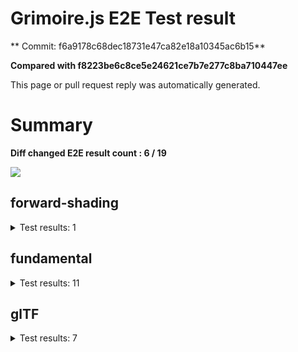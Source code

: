 # Grimoire.js E2E Test result

** Commit: f6a9178c68dec18731e47ca82e18a10345ac6b15**

**Compared with f8223be6c8ce5e24621ce7b7e277c8ba710447ee**

This page or pull request reply was automatically generated.

# Summary

**Diff changed E2E result count : 6 / 19**

<img src="https://414-108731811-gh.circle-artifacts.com/0/tmp/circle-artifacts.G9RY1vO/summary.jpg"/>



## forward-shading

<details>
    <summary>Test results: 1</summary>

### 0:forward-shading/pbr-rougness-metallic\[NOT TESTED BEFORE\]

* load: FAIL
* waitFor: FAIL




<img src=""/>




<a href="http://jsrun.it/kyasbal/gCfn3#grimoirejs&#x3D;beta&amp;math&#x3D;beta&amp;forward-shading&#x3D;beta&amp;animation&#x3D;beta&amp;gltf&#x3D;beta&amp;fundamental&#x3D;staging-f6a9178c68dec18731e47ca82e18a10345ac6b15 ">OPEN</a>



<details>
    <summary>Logs</summary>

```
```

</details>

<details>
    <summary>Meta</summary>


|Key|Value|
|:-:|:-:|
|config|[object Object]|
|loadTime|FAIL|
|initializingTime|FAIL|
|logs||
|diffTestResult|false|
|url|http://jsrun.it/kyasbal/gCfn3#grimoirejs&#x3D;beta&amp;math&#x3D;beta&amp;forward-shading&#x3D;beta&amp;animation&#x3D;beta&amp;gltf&#x3D;beta&amp;fundamental&#x3D;staging-f6a9178c68dec18731e47ca82e18a10345ac6b15 |


</details>

<details>
    <summary>Config</summary>


|Key|Value|
|:-:|:-:|
|url|http://jsrun.it/kyasbal/gCfn3|
|timeout|100000|
|waitFor||
|width|640|
|height|480|
|threshold|3%|
|shift|2|
|group|forward-shading|
|name|pbr-rougness-metallic|


</details>


---

 

</details>


## fundamental

<details>
    <summary>Test results: 11</summary>


### 0:fundamental/texture-direction\[CHANGED\]

* load: 9860
* waitFor: 





<img src="https://414-108731811-gh.circle-artifacts.com/1/tmp/circle-artifacts.9Sf3MIu/diff/fundamentaltexture-direction.png"/>




<a href="https://codepen.io/kyasbal-1994/debug/gXMBJV#grimoirejs&#x3D;beta&amp;math&#x3D;beta&amp;forward-shading&#x3D;beta&amp;animation&#x3D;beta&amp;gltf&#x3D;beta&amp;fundamental&#x3D;staging-f6a9178c68dec18731e47ca82e18a10345ac6b15 ">OPEN</a>



<details>
    <summary>Logs</summary>

```
debug:%cGrimoire.js v1.0.9-beta43
plugins:

  1 : grimoirejs@1.0.9-beta43
  2 : grimoirejs-math@2.1.0-beta7
  3 : grimoirejs-fundamental@0.38.0-beta30

To suppress this message,please inject a line &quot;gr.debug &#x3D; false;&quot; on the initializing timing. color:#44F;font-weight:bold;
warning:component field name is already defined.
warning:component field magFilter is already defined.
warning:component field minFilter is already defined.
warning:component field wrapS is already defined.
warning:component field wrapT is already defined.
warning:component field type is already defined.
warning:component field format is already defined.
warning:component field name is already defined.
warning:component field magFilter is already defined.
warning:component field minFilter is already defined.
warning:component field wrapS is already defined.
warning:component field wrapT is already defined.
warning:component field type is already defined.
warning:component field format is already defined.
warning:component field name is already defined.
warning:component field magFilter is already defined.
warning:component field minFilter is already defined.
warning:component field wrapS is already defined.
warning:component field wrapT is already defined.
warning:component field type is already defined.
warning:component field format is already defined.
warning:component field name is already defined.
warning:component field magFilter is already defined.
warning:component field minFilter is already defined.
warning:component field wrapS is already defined.
warning:component field wrapT is already defined.
warning:component field type is already defined.
warning:component field format is already defined.
```

</details>

<details>
    <summary>Meta</summary>


|Key|Value|
|:-:|:-:|
|config|[object Object]|
|loadTime|9860|
|logs|[object Object],[object Object],[object Object],[object Object],[object Object],[object Object],[object Object],[object Object],[object Object],[object Object],[object Object],[object Object],[object Object],[object Object],[object Object],[object Object],[object Object],[object Object],[object Object],[object Object],[object Object],[object Object],[object Object],[object Object],[object Object],[object Object],[object Object],[object Object],[object Object]|
|diffTestResult|false|
|url|https://codepen.io/kyasbal-1994/debug/gXMBJV#grimoirejs&#x3D;beta&amp;math&#x3D;beta&amp;forward-shading&#x3D;beta&amp;animation&#x3D;beta&amp;gltf&#x3D;beta&amp;fundamental&#x3D;staging-f6a9178c68dec18731e47ca82e18a10345ac6b15 |


</details>

<details>
    <summary>Config</summary>


|Key|Value|
|:-:|:-:|
|url|https://codepen.io/kyasbal-1994/debug/gXMBJV|
|timeout|100000|
|waitFor||
|width|640|
|height|480|
|threshold|3%|
|shift|2|
|group|fundamental|
|name|texture-direction|


</details>


---


<details>
    <summary>1:fundamental/uv[PASSED] -- (load: 8455 / waitFor: )</summary>





<img src="https://414-108731811-gh.circle-artifacts.com/2/tmp/circle-artifacts.xkCwfr5/diff/fundamentaluv.png"/>




<a href="https://codepen.io/kyasbal-1994/debug/vWXLLK#grimoirejs&#x3D;beta&amp;math&#x3D;beta&amp;forward-shading&#x3D;beta&amp;animation&#x3D;beta&amp;gltf&#x3D;beta&amp;fundamental&#x3D;staging-f6a9178c68dec18731e47ca82e18a10345ac6b15 ">OPEN</a>



<details>
    <summary>Logs</summary>

```
debug:%cGrimoire.js v1.0.9-beta43
plugins:

  1 : grimoirejs@1.0.9-beta43
  2 : grimoirejs-math@2.1.0-beta7
  3 : grimoirejs-fundamental@0.38.0-beta30

To suppress this message,please inject a line &quot;gr.debug &#x3D; false;&quot; on the initializing timing. color:#44F;font-weight:bold;
warning:component field name is already defined.
warning:component field magFilter is already defined.
warning:component field minFilter is already defined.
warning:component field wrapS is already defined.
warning:component field wrapT is already defined.
warning:component field type is already defined.
warning:component field format is already defined.
```

</details>

<details>
    <summary>Meta</summary>


|Key|Value|
|:-:|:-:|
|config|[object Object]|
|loadTime|8455|
|logs|[object Object],[object Object],[object Object],[object Object],[object Object],[object Object],[object Object],[object Object]|
|diffTestResult|true|
|url|https://codepen.io/kyasbal-1994/debug/vWXLLK#grimoirejs&#x3D;beta&amp;math&#x3D;beta&amp;forward-shading&#x3D;beta&amp;animation&#x3D;beta&amp;gltf&#x3D;beta&amp;fundamental&#x3D;staging-f6a9178c68dec18731e47ca82e18a10345ac6b15 |


</details>

<details>
    <summary>Config</summary>


|Key|Value|
|:-:|:-:|
|url|https://codepen.io/kyasbal-1994/debug/vWXLLK|
|timeout|100000|
|waitFor||
|width|640|
|height|480|
|threshold|3%|
|shift|2|
|group|fundamental|
|name|uv|


</details>


</details>


---


### 2:fundamental/normal\[NOT TESTED BEFORE\]

* load: FAIL
* waitFor: FAIL




<img src=""/>




<a href="https://codepen.io/kyasbal-1994/debug/RjGroo#grimoirejs&#x3D;beta&amp;math&#x3D;beta&amp;forward-shading&#x3D;beta&amp;animation&#x3D;beta&amp;gltf&#x3D;beta&amp;fundamental&#x3D;staging-f6a9178c68dec18731e47ca82e18a10345ac6b15 ">OPEN</a>



<details>
    <summary>Logs</summary>

```
```

</details>

<details>
    <summary>Meta</summary>


|Key|Value|
|:-:|:-:|
|config|[object Object]|
|loadTime|FAIL|
|initializingTime|FAIL|
|logs||
|diffTestResult|false|
|url|https://codepen.io/kyasbal-1994/debug/RjGroo#grimoirejs&#x3D;beta&amp;math&#x3D;beta&amp;forward-shading&#x3D;beta&amp;animation&#x3D;beta&amp;gltf&#x3D;beta&amp;fundamental&#x3D;staging-f6a9178c68dec18731e47ca82e18a10345ac6b15 |


</details>

<details>
    <summary>Config</summary>


|Key|Value|
|:-:|:-:|
|url|https://codepen.io/kyasbal-1994/debug/RjGroo|
|timeout|100000|
|waitFor||
|width|640|
|height|480|
|threshold|3%|
|shift|2|
|group|fundamental|
|name|normal|


</details>


---


<details>
    <summary>3:fundamental/wireframe[PASSED] -- (load: 2017 / waitFor: )</summary>





<img src="https://414-108731811-gh.circle-artifacts.com/0/tmp/circle-artifacts.G9RY1vO/diff/fundamentalwireframe.png"/>




<a href="https://codepen.io/kyasbal-1994/debug/MOmjyJ#grimoirejs&#x3D;beta&amp;math&#x3D;beta&amp;forward-shading&#x3D;beta&amp;animation&#x3D;beta&amp;gltf&#x3D;beta&amp;fundamental&#x3D;staging-f6a9178c68dec18731e47ca82e18a10345ac6b15 ">OPEN</a>



<details>
    <summary>Logs</summary>

```
debug:%cGrimoire.js v1.0.9-beta43
plugins:

  1 : grimoirejs@1.0.9-beta43
  2 : grimoirejs-math@2.1.0-beta7
  3 : grimoirejs-fundamental@0.38.0-beta30

To suppress this message,please inject a line &quot;gr.debug &#x3D; false;&quot; on the initializing timing. color:#44F;font-weight:bold;
warning:component field name is already defined.
warning:component field magFilter is already defined.
warning:component field minFilter is already defined.
warning:component field wrapS is already defined.
warning:component field wrapT is already defined.
warning:component field type is already defined.
warning:component field format is already defined.
```

</details>

<details>
    <summary>Meta</summary>


|Key|Value|
|:-:|:-:|
|config|[object Object]|
|loadTime|2017|
|logs|[object Object],[object Object],[object Object],[object Object],[object Object],[object Object],[object Object],[object Object]|
|diffTestResult|true|
|url|https://codepen.io/kyasbal-1994/debug/MOmjyJ#grimoirejs&#x3D;beta&amp;math&#x3D;beta&amp;forward-shading&#x3D;beta&amp;animation&#x3D;beta&amp;gltf&#x3D;beta&amp;fundamental&#x3D;staging-f6a9178c68dec18731e47ca82e18a10345ac6b15 |


</details>

<details>
    <summary>Config</summary>


|Key|Value|
|:-:|:-:|
|url|https://codepen.io/kyasbal-1994/debug/MOmjyJ|
|timeout|100000|
|waitFor||
|width|640|
|height|480|
|threshold|3%|
|shift|2|
|group|fundamental|
|name|wireframe|


</details>


</details>


---


<details>
    <summary>4:fundamental/canvasFollowRelative[PASSED] -- (load: 1251 / waitFor: )</summary>





<img src="https://414-108731811-gh.circle-artifacts.com/1/tmp/circle-artifacts.9Sf3MIu/diff/fundamentalcanvasFollowRelative.png"/>




<a href="https://codepen.io/kyasbal-1994/debug/bf323f6b9725ceb75f0865d6dddd68b9#grimoirejs&#x3D;beta&amp;math&#x3D;beta&amp;forward-shading&#x3D;beta&amp;animation&#x3D;beta&amp;gltf&#x3D;beta&amp;fundamental&#x3D;staging-f6a9178c68dec18731e47ca82e18a10345ac6b15 ">OPEN</a>



<details>
    <summary>Logs</summary>

```
debug:%cGrimoire.js v1.0.9-beta43
plugins:

  1 : grimoirejs@1.0.9-beta43
  2 : grimoirejs-math@2.1.0-beta7
  3 : grimoirejs-fundamental@0.38.0-beta30

To suppress this message,please inject a line &quot;gr.debug &#x3D; false;&quot; on the initializing timing. color:#44F;font-weight:bold;
warning:component field name is already defined.
warning:component field magFilter is already defined.
warning:component field minFilter is already defined.
warning:component field wrapS is already defined.
warning:component field wrapT is already defined.
warning:component field type is already defined.
warning:component field format is already defined.
```

</details>

<details>
    <summary>Meta</summary>


|Key|Value|
|:-:|:-:|
|config|[object Object]|
|loadTime|1251|
|logs|[object Object],[object Object],[object Object],[object Object],[object Object],[object Object],[object Object],[object Object]|
|diffTestResult|true|
|url|https://codepen.io/kyasbal-1994/debug/bf323f6b9725ceb75f0865d6dddd68b9#grimoirejs&#x3D;beta&amp;math&#x3D;beta&amp;forward-shading&#x3D;beta&amp;animation&#x3D;beta&amp;gltf&#x3D;beta&amp;fundamental&#x3D;staging-f6a9178c68dec18731e47ca82e18a10345ac6b15 |


</details>

<details>
    <summary>Config</summary>


|Key|Value|
|:-:|:-:|
|url|https://codepen.io/kyasbal-1994/debug/bf323f6b9725ceb75f0865d6dddd68b9|
|timeout|100000|
|waitFor||
|width|640|
|height|480|
|threshold|3%|
|shift|2|
|group|fundamental|
|name|canvasFollowRelative|


</details>


</details>


---


<details>
    <summary>5:fundamental/canvasConsiderBorder[PASSED] -- (load: 1210 / waitFor: )</summary>





<img src="https://414-108731811-gh.circle-artifacts.com/2/tmp/circle-artifacts.xkCwfr5/diff/fundamentalcanvasConsiderBorder.png"/>




<a href="https://codepen.io/kyasbal-1994/debug/d448653295e3678bdbbc626bf9192f79#grimoirejs&#x3D;beta&amp;math&#x3D;beta&amp;forward-shading&#x3D;beta&amp;animation&#x3D;beta&amp;gltf&#x3D;beta&amp;fundamental&#x3D;staging-f6a9178c68dec18731e47ca82e18a10345ac6b15 ">OPEN</a>



<details>
    <summary>Logs</summary>

```
debug:%cGrimoire.js v1.0.9-beta43
plugins:

  1 : grimoirejs@1.0.9-beta43
  2 : grimoirejs-math@2.1.0-beta7
  3 : grimoirejs-fundamental@0.38.0-beta30

To suppress this message,please inject a line &quot;gr.debug &#x3D; false;&quot; on the initializing timing. color:#44F;font-weight:bold;
warning:component field name is already defined.
warning:component field magFilter is already defined.
warning:component field minFilter is already defined.
warning:component field wrapS is already defined.
warning:component field wrapT is already defined.
warning:component field type is already defined.
warning:component field format is already defined.
```

</details>

<details>
    <summary>Meta</summary>


|Key|Value|
|:-:|:-:|
|config|[object Object]|
|loadTime|1210|
|logs|[object Object],[object Object],[object Object],[object Object],[object Object],[object Object],[object Object],[object Object]|
|diffTestResult|true|
|url|https://codepen.io/kyasbal-1994/debug/d448653295e3678bdbbc626bf9192f79#grimoirejs&#x3D;beta&amp;math&#x3D;beta&amp;forward-shading&#x3D;beta&amp;animation&#x3D;beta&amp;gltf&#x3D;beta&amp;fundamental&#x3D;staging-f6a9178c68dec18731e47ca82e18a10345ac6b15 |


</details>

<details>
    <summary>Config</summary>


|Key|Value|
|:-:|:-:|
|url|https://codepen.io/kyasbal-1994/debug/d448653295e3678bdbbc626bf9192f79|
|timeout|100000|
|waitFor||
|width|640|
|height|480|
|threshold|3%|
|shift|2|
|group|fundamental|
|name|canvasConsiderBorder|


</details>


</details>


---


<details>
    <summary>6:fundamental/dynamicParentSizeChange[PASSED] -- (load: 1928 / waitFor: )</summary>





<img src="https://414-108731811-gh.circle-artifacts.com/3/tmp/circle-artifacts.5xWBr2k/diff/fundamentaldynamicParentSizeChange.png"/>




<a href="https://codepen.io/kyasbal-1994/debug/074bef092e7a50ed3e33fe7c75c923e6#grimoirejs&#x3D;beta&amp;math&#x3D;beta&amp;forward-shading&#x3D;beta&amp;animation&#x3D;beta&amp;gltf&#x3D;beta&amp;fundamental&#x3D;staging-f6a9178c68dec18731e47ca82e18a10345ac6b15 ">OPEN</a>



<details>
    <summary>Logs</summary>

```
debug:%cGrimoire.js v1.0.9-beta43
plugins:

  1 : grimoirejs@1.0.9-beta43
  2 : grimoirejs-math@2.1.0-beta7
  3 : grimoirejs-fundamental@0.38.0-beta30

To suppress this message,please inject a line &quot;gr.debug &#x3D; false;&quot; on the initializing timing. color:#44F;font-weight:bold;
warning:component field name is already defined.
warning:component field magFilter is already defined.
warning:component field minFilter is already defined.
warning:component field wrapS is already defined.
warning:component field wrapT is already defined.
warning:component field type is already defined.
warning:component field format is already defined.
```

</details>

<details>
    <summary>Meta</summary>


|Key|Value|
|:-:|:-:|
|config|[object Object]|
|loadTime|1928|
|logs|[object Object],[object Object],[object Object],[object Object],[object Object],[object Object],[object Object],[object Object]|
|diffTestResult|true|
|url|https://codepen.io/kyasbal-1994/debug/074bef092e7a50ed3e33fe7c75c923e6#grimoirejs&#x3D;beta&amp;math&#x3D;beta&amp;forward-shading&#x3D;beta&amp;animation&#x3D;beta&amp;gltf&#x3D;beta&amp;fundamental&#x3D;staging-f6a9178c68dec18731e47ca82e18a10345ac6b15 |


</details>

<details>
    <summary>Config</summary>


|Key|Value|
|:-:|:-:|
|url|https://codepen.io/kyasbal-1994/debug/074bef092e7a50ed3e33fe7c75c923e6|
|timeout|100000|
|waitFor||
|width|640|
|height|480|
|threshold|3%|
|shift|2|
|group|fundamental|
|name|dynamicParentSizeChange|


</details>


</details>


---


<details>
    <summary>7:fundamental/drawerContext[PASSED] -- (load: 2323 / waitFor: )</summary>





<img src="https://414-108731811-gh.circle-artifacts.com/0/tmp/circle-artifacts.G9RY1vO/diff/fundamentaldrawerContext.png"/>




<a href="https://codepen.io/kyasbal-1994/debug/b26f4b576f96d077eb0aab1d6b88668f#grimoirejs&#x3D;beta&amp;math&#x3D;beta&amp;forward-shading&#x3D;beta&amp;animation&#x3D;beta&amp;gltf&#x3D;beta&amp;fundamental&#x3D;staging-f6a9178c68dec18731e47ca82e18a10345ac6b15 ">OPEN</a>



<details>
    <summary>Logs</summary>

```
debug:%cGrimoire.js v1.0.9-beta43
plugins:

  1 : grimoirejs@1.0.9-beta43
  2 : grimoirejs-math@2.1.0-beta7
  3 : grimoirejs-fundamental@0.38.0-beta30

To suppress this message,please inject a line &quot;gr.debug &#x3D; false;&quot; on the initializing timing. color:#44F;font-weight:bold;
warning:component field magFilter is already defined.
warning:component field minFilter is already defined.
warning:component field wrapS is already defined.
warning:component field wrapT is already defined.
warning:component field name is already defined.
warning:component field magFilter is already defined.
warning:component field minFilter is already defined.
warning:component field wrapS is already defined.
warning:component field wrapT is already defined.
warning:component field type is already defined.
warning:component field format is already defined.
```

</details>

<details>
    <summary>Meta</summary>


|Key|Value|
|:-:|:-:|
|config|[object Object]|
|loadTime|2323|
|logs|[object Object],[object Object],[object Object],[object Object],[object Object],[object Object],[object Object],[object Object],[object Object],[object Object],[object Object],[object Object]|
|diffTestResult|true|
|url|https://codepen.io/kyasbal-1994/debug/b26f4b576f96d077eb0aab1d6b88668f#grimoirejs&#x3D;beta&amp;math&#x3D;beta&amp;forward-shading&#x3D;beta&amp;animation&#x3D;beta&amp;gltf&#x3D;beta&amp;fundamental&#x3D;staging-f6a9178c68dec18731e47ca82e18a10345ac6b15 |


</details>

<details>
    <summary>Config</summary>


|Key|Value|
|:-:|:-:|
|url|https://codepen.io/kyasbal-1994/debug/b26f4b576f96d077eb0aab1d6b88668f|
|timeout|100000|
|waitFor||
|width|640|
|height|480|
|threshold|3%|
|shift|2|
|group|fundamental|
|name|drawerContext|


</details>


</details>


---


<details>
    <summary>8:fundamental/drawerContext2[PASSED] -- (load: 1757 / waitFor: )</summary>





<img src="https://414-108731811-gh.circle-artifacts.com/1/tmp/circle-artifacts.9Sf3MIu/diff/fundamentaldrawerContext2.png"/>




<a href="https://s.codepen.io/kyasbal-1994/debug/c0e1065f3c412d326859c69fc4befb52#grimoirejs&#x3D;beta&amp;math&#x3D;beta&amp;forward-shading&#x3D;beta&amp;animation&#x3D;beta&amp;gltf&#x3D;beta&amp;fundamental&#x3D;staging-f6a9178c68dec18731e47ca82e18a10345ac6b15 ">OPEN</a>



<details>
    <summary>Logs</summary>

```
debug:%cGrimoire.js v1.0.9-beta43
plugins:

  1 : grimoirejs@1.0.9-beta43
  2 : grimoirejs-math@2.1.0-beta7
  3 : grimoirejs-fundamental@0.38.0-beta30

To suppress this message,please inject a line &quot;gr.debug &#x3D; false;&quot; on the initializing timing. color:#44F;font-weight:bold;
warning:component field magFilter is already defined.
warning:component field minFilter is already defined.
warning:component field wrapS is already defined.
warning:component field wrapT is already defined.
warning:component field name is already defined.
warning:component field magFilter is already defined.
warning:component field minFilter is already defined.
warning:component field wrapS is already defined.
warning:component field wrapT is already defined.
warning:component field type is already defined.
warning:component field format is already defined.
```

</details>

<details>
    <summary>Meta</summary>


|Key|Value|
|:-:|:-:|
|config|[object Object]|
|loadTime|1757|
|logs|[object Object],[object Object],[object Object],[object Object],[object Object],[object Object],[object Object],[object Object],[object Object],[object Object],[object Object],[object Object]|
|diffTestResult|true|
|url|https://s.codepen.io/kyasbal-1994/debug/c0e1065f3c412d326859c69fc4befb52#grimoirejs&#x3D;beta&amp;math&#x3D;beta&amp;forward-shading&#x3D;beta&amp;animation&#x3D;beta&amp;gltf&#x3D;beta&amp;fundamental&#x3D;staging-f6a9178c68dec18731e47ca82e18a10345ac6b15 |


</details>

<details>
    <summary>Config</summary>


|Key|Value|
|:-:|:-:|
|url|https://s.codepen.io/kyasbal-1994/debug/c0e1065f3c412d326859c69fc4befb52|
|timeout|100000|
|waitFor||
|width|640|
|height|480|
|threshold|3%|
|shift|2|
|group|fundamental|
|name|drawerContext2|


</details>


</details>


---


<details>
    <summary>9:fundamental/dynamicMaterialOverride[PASSED] -- (load: 828 / waitFor: )</summary>





<img src="https://414-108731811-gh.circle-artifacts.com/2/tmp/circle-artifacts.xkCwfr5/diff/fundamentaldynamicMaterialOverride.png"/>




<a href="https://s.codepen.io/kyasbal-1994/debug/fa7f18e685a21053a3e98997d842b424#grimoirejs&#x3D;beta&amp;math&#x3D;beta&amp;forward-shading&#x3D;beta&amp;animation&#x3D;beta&amp;gltf&#x3D;beta&amp;fundamental&#x3D;staging-f6a9178c68dec18731e47ca82e18a10345ac6b15 ">OPEN</a>



<details>
    <summary>Logs</summary>

```
debug:%cGrimoire.js v1.0.9-beta43
plugins:

  1 : grimoirejs@1.0.9-beta43
  2 : grimoirejs-math@2.1.0-beta7
  3 : grimoirejs-fundamental@0.38.0-beta30

To suppress this message,please inject a line &quot;gr.debug &#x3D; false;&quot; on the initializing timing. color:#44F;font-weight:bold;
warning:component field name is already defined.
warning:component field magFilter is already defined.
warning:component field minFilter is already defined.
warning:component field wrapS is already defined.
warning:component field wrapT is already defined.
warning:component field type is already defined.
warning:component field format is already defined.
```

</details>

<details>
    <summary>Meta</summary>


|Key|Value|
|:-:|:-:|
|config|[object Object]|
|loadTime|828|
|logs|[object Object],[object Object],[object Object],[object Object],[object Object],[object Object],[object Object],[object Object]|
|diffTestResult|true|
|url|https://s.codepen.io/kyasbal-1994/debug/fa7f18e685a21053a3e98997d842b424#grimoirejs&#x3D;beta&amp;math&#x3D;beta&amp;forward-shading&#x3D;beta&amp;animation&#x3D;beta&amp;gltf&#x3D;beta&amp;fundamental&#x3D;staging-f6a9178c68dec18731e47ca82e18a10345ac6b15 |


</details>

<details>
    <summary>Config</summary>


|Key|Value|
|:-:|:-:|
|url|https://s.codepen.io/kyasbal-1994/debug/fa7f18e685a21053a3e98997d842b424|
|timeout|100000|
|waitFor||
|width|640|
|height|480|
|threshold|3%|
|shift|2|
|group|fundamental|
|name|dynamicMaterialOverride|


</details>


</details>


---


<details>
    <summary>10:fundamental/dynamicMaterialOverride2[PASSED] -- (load: 1369 / waitFor: )</summary>





<img src="https://414-108731811-gh.circle-artifacts.com/3/tmp/circle-artifacts.5xWBr2k/diff/fundamentaldynamicMaterialOverride2.png"/>




<a href="https://s.codepen.io/kyasbal-1994/debug/2b6a359c9bcfdbc01c77fc1a4aebbb34#grimoirejs&#x3D;beta&amp;math&#x3D;beta&amp;forward-shading&#x3D;beta&amp;animation&#x3D;beta&amp;gltf&#x3D;beta&amp;fundamental&#x3D;staging-f6a9178c68dec18731e47ca82e18a10345ac6b15 ">OPEN</a>



<details>
    <summary>Logs</summary>

```
debug:%cGrimoire.js v1.0.9-beta43
plugins:

  1 : grimoirejs@1.0.9-beta43
  2 : grimoirejs-math@2.1.0-beta7
  3 : grimoirejs-fundamental@0.38.0-beta30

To suppress this message,please inject a line &quot;gr.debug &#x3D; false;&quot; on the initializing timing. color:#44F;font-weight:bold;
warning:component field name is already defined.
warning:component field magFilter is already defined.
warning:component field minFilter is already defined.
warning:component field wrapS is already defined.
warning:component field wrapT is already defined.
warning:component field type is already defined.
warning:component field format is already defined.
warning:Deprecation warning: Component#__removeAttributes is deprecated.
warning:Deprecation warning: Component#__removeAttributes is deprecated.
```

</details>

<details>
    <summary>Meta</summary>


|Key|Value|
|:-:|:-:|
|config|[object Object]|
|loadTime|1369|
|logs|[object Object],[object Object],[object Object],[object Object],[object Object],[object Object],[object Object],[object Object],[object Object],[object Object]|
|diffTestResult|true|
|url|https://s.codepen.io/kyasbal-1994/debug/2b6a359c9bcfdbc01c77fc1a4aebbb34#grimoirejs&#x3D;beta&amp;math&#x3D;beta&amp;forward-shading&#x3D;beta&amp;animation&#x3D;beta&amp;gltf&#x3D;beta&amp;fundamental&#x3D;staging-f6a9178c68dec18731e47ca82e18a10345ac6b15 |


</details>

<details>
    <summary>Config</summary>


|Key|Value|
|:-:|:-:|
|url|https://s.codepen.io/kyasbal-1994/debug/2b6a359c9bcfdbc01c77fc1a4aebbb34|
|timeout|100000|
|waitFor||
|width|640|
|height|480|
|threshold|3%|
|shift|2|
|group|fundamental|
|name|dynamicMaterialOverride2|


</details>


</details>


---

 

</details>


## glTF

<details>
    <summary>Test results: 7</summary>

<details>
    <summary>0:glTF/gltf-triangle[PASSED] -- (load: 1147 / waitFor: )</summary>





<img src="https://414-108731811-gh.circle-artifacts.com/0/tmp/circle-artifacts.G9RY1vO/diff/glTFgltf-triangle.png"/>




<a href="https://codepen.io/kyasbal-1994/debug/e8ca361b9c48e123380f391d31210de5#grimoirejs&#x3D;beta&amp;math&#x3D;beta&amp;forward-shading&#x3D;beta&amp;animation&#x3D;beta&amp;gltf&#x3D;beta&amp;fundamental&#x3D;staging-f6a9178c68dec18731e47ca82e18a10345ac6b15 ">OPEN</a>



<details>
    <summary>Logs</summary>

```
debug:%cGrimoire.js v1.0.9-beta43
plugins:

  1 : grimoirejs@1.0.9-beta43
  2 : grimoirejs-math@2.1.0-beta7
  3 : grimoirejs-fundamental@0.38.0-beta30
  4 : grimoirejs-animation@3.0.0-beta4
  5 : grimoirejs-forward-shading@2.0.0-beta7
  6 : grimoirejs-gltf@2.1.1-beta3

To suppress this message,please inject a line &quot;gr.debug &#x3D; false;&quot; on the initializing timing. color:#44F;font-weight:bold;
warning:component field name is already defined.
warning:component field magFilter is already defined.
warning:component field minFilter is already defined.
warning:component field wrapS is already defined.
warning:component field wrapT is already defined.
warning:component field type is already defined.
warning:component field format is already defined.
```

</details>

<details>
    <summary>Meta</summary>


|Key|Value|
|:-:|:-:|
|config|[object Object]|
|loadTime|1147|
|logs|[object Object],[object Object],[object Object],[object Object],[object Object],[object Object],[object Object],[object Object]|
|diffTestResult|true|
|url|https://codepen.io/kyasbal-1994/debug/e8ca361b9c48e123380f391d31210de5#grimoirejs&#x3D;beta&amp;math&#x3D;beta&amp;forward-shading&#x3D;beta&amp;animation&#x3D;beta&amp;gltf&#x3D;beta&amp;fundamental&#x3D;staging-f6a9178c68dec18731e47ca82e18a10345ac6b15 |


</details>

<details>
    <summary>Config</summary>


|Key|Value|
|:-:|:-:|
|url|https://codepen.io/kyasbal-1994/debug/e8ca361b9c48e123380f391d31210de5|
|timeout|100000|
|waitFor||
|width|640|
|height|480|
|threshold|3%|
|shift|2|
|group|glTF|
|name|gltf-triangle|


</details>


</details>


---


<details>
    <summary>1:glTF/gltf-triangle-without-indices[PASSED] -- (load: 1282 / waitFor: )</summary>





<img src="https://414-108731811-gh.circle-artifacts.com/1/tmp/circle-artifacts.9Sf3MIu/diff/glTFgltf-triangle-without-indices.png"/>




<a href="https://codepen.io/kyasbal-1994/debug/b5b1bc440f20c52166aeefd01cbb677e#grimoirejs&#x3D;beta&amp;math&#x3D;beta&amp;forward-shading&#x3D;beta&amp;animation&#x3D;beta&amp;gltf&#x3D;beta&amp;fundamental&#x3D;staging-f6a9178c68dec18731e47ca82e18a10345ac6b15 ">OPEN</a>



<details>
    <summary>Logs</summary>

```
debug:%cGrimoire.js v1.0.9-beta43
plugins:

  1 : grimoirejs@1.0.9-beta43
  2 : grimoirejs-math@2.1.0-beta7
  3 : grimoirejs-fundamental@0.38.0-beta30
  4 : grimoirejs-animation@3.0.0-beta4
  5 : grimoirejs-forward-shading@2.0.0-beta7
  6 : grimoirejs-gltf@2.1.1-beta3

To suppress this message,please inject a line &quot;gr.debug &#x3D; false;&quot; on the initializing timing. color:#44F;font-weight:bold;
warning:component field name is already defined.
warning:component field magFilter is already defined.
warning:component field minFilter is already defined.
warning:component field wrapS is already defined.
warning:component field wrapT is already defined.
warning:component field type is already defined.
warning:component field format is already defined.
```

</details>

<details>
    <summary>Meta</summary>


|Key|Value|
|:-:|:-:|
|config|[object Object]|
|loadTime|1282|
|logs|[object Object],[object Object],[object Object],[object Object],[object Object],[object Object],[object Object],[object Object]|
|diffTestResult|true|
|url|https://codepen.io/kyasbal-1994/debug/b5b1bc440f20c52166aeefd01cbb677e#grimoirejs&#x3D;beta&amp;math&#x3D;beta&amp;forward-shading&#x3D;beta&amp;animation&#x3D;beta&amp;gltf&#x3D;beta&amp;fundamental&#x3D;staging-f6a9178c68dec18731e47ca82e18a10345ac6b15 |


</details>

<details>
    <summary>Config</summary>


|Key|Value|
|:-:|:-:|
|url|https://codepen.io/kyasbal-1994/debug/b5b1bc440f20c52166aeefd01cbb677e|
|timeout|100000|
|waitFor||
|width|640|
|height|480|
|threshold|3%|
|shift|2|
|group|glTF|
|name|gltf-triangle-without-indices|


</details>


</details>


---


<details>
    <summary>2:glTF/gltf-simple-meshes[PASSED] -- (load: 2664 / waitFor: )</summary>





<img src="https://414-108731811-gh.circle-artifacts.com/2/tmp/circle-artifacts.xkCwfr5/diff/glTFgltf-simple-meshes.png"/>




<a href="https://codepen.io/kyasbal-1994/debug/6e959821e1870e44d75bb9eb5b76ad14#grimoirejs&#x3D;beta&amp;math&#x3D;beta&amp;forward-shading&#x3D;beta&amp;animation&#x3D;beta&amp;gltf&#x3D;beta&amp;fundamental&#x3D;staging-f6a9178c68dec18731e47ca82e18a10345ac6b15 ">OPEN</a>



<details>
    <summary>Logs</summary>

```
debug:%cGrimoire.js v1.0.9-beta43
plugins:

  1 : grimoirejs@1.0.9-beta43
  2 : grimoirejs-math@2.1.0-beta7
  3 : grimoirejs-fundamental@0.38.0-beta30
  4 : grimoirejs-animation@3.0.0-beta4
  5 : grimoirejs-forward-shading@2.0.0-beta7
  6 : grimoirejs-gltf@2.1.1-beta3

To suppress this message,please inject a line &quot;gr.debug &#x3D; false;&quot; on the initializing timing. color:#44F;font-weight:bold;
warning:component field name is already defined.
warning:component field magFilter is already defined.
warning:component field minFilter is already defined.
warning:component field wrapS is already defined.
warning:component field wrapT is already defined.
warning:component field type is already defined.
warning:component field format is already defined.
```

</details>

<details>
    <summary>Meta</summary>


|Key|Value|
|:-:|:-:|
|config|[object Object]|
|loadTime|2664|
|logs|[object Object],[object Object],[object Object],[object Object],[object Object],[object Object],[object Object],[object Object]|
|diffTestResult|true|
|url|https://codepen.io/kyasbal-1994/debug/6e959821e1870e44d75bb9eb5b76ad14#grimoirejs&#x3D;beta&amp;math&#x3D;beta&amp;forward-shading&#x3D;beta&amp;animation&#x3D;beta&amp;gltf&#x3D;beta&amp;fundamental&#x3D;staging-f6a9178c68dec18731e47ca82e18a10345ac6b15 |


</details>

<details>
    <summary>Config</summary>


|Key|Value|
|:-:|:-:|
|url|https://codepen.io/kyasbal-1994/debug/6e959821e1870e44d75bb9eb5b76ad14|
|timeout|100000|
|waitFor||
|width|640|
|height|480|
|threshold|3%|
|shift|2|
|group|glTF|
|name|gltf-simple-meshes|


</details>


</details>


---



### 3:glTF/gltf-suzane\[CHANGED\]

* load: 1348
* waitFor: 





<img src="https://414-108731811-gh.circle-artifacts.com/3/tmp/circle-artifacts.5xWBr2k/diff/glTFgltf-suzane.png"/>




<a href="https://s.codepen.io/kyasbal-1994/debug/fac20bbbeb4713f2a2169b09f615b741#grimoirejs&#x3D;beta&amp;math&#x3D;beta&amp;forward-shading&#x3D;beta&amp;animation&#x3D;beta&amp;gltf&#x3D;beta&amp;fundamental&#x3D;staging-f6a9178c68dec18731e47ca82e18a10345ac6b15 ">OPEN</a>



<details>
    <summary>Logs</summary>

```
debug:%cGrimoire.js v1.0.9-beta43
plugins:

  1 : grimoirejs@1.0.9-beta43
  2 : grimoirejs-math@2.1.0-beta7
  3 : grimoirejs-fundamental@0.38.0-beta30
  4 : grimoirejs-animation@3.0.0-beta4
  5 : grimoirejs-forward-shading@2.0.0-beta7
  6 : grimoirejs-gltf@2.1.1-beta3

To suppress this message,please inject a line &quot;gr.debug &#x3D; false;&quot; on the initializing timing. color:#44F;font-weight:bold;
warning:component field name is already defined.
warning:component field magFilter is already defined.
warning:component field minFilter is already defined.
warning:component field wrapS is already defined.
warning:component field wrapT is already defined.
warning:component field type is already defined.
warning:component field format is already defined.
```

</details>

<details>
    <summary>Meta</summary>


|Key|Value|
|:-:|:-:|
|config|[object Object]|
|loadTime|1348|
|logs|[object Object],[object Object],[object Object],[object Object],[object Object],[object Object],[object Object],[object Object]|
|diffTestResult|false|
|url|https://s.codepen.io/kyasbal-1994/debug/fac20bbbeb4713f2a2169b09f615b741#grimoirejs&#x3D;beta&amp;math&#x3D;beta&amp;forward-shading&#x3D;beta&amp;animation&#x3D;beta&amp;gltf&#x3D;beta&amp;fundamental&#x3D;staging-f6a9178c68dec18731e47ca82e18a10345ac6b15 |


</details>

<details>
    <summary>Config</summary>


|Key|Value|
|:-:|:-:|
|url|https://s.codepen.io/kyasbal-1994/debug/fac20bbbeb4713f2a2169b09f615b741|
|timeout|100000|
|waitFor||
|width|640|
|height|480|
|threshold|3%|
|shift|2|
|group|glTF|
|name|gltf-suzane|


</details>


---



### 4:glTF/gltf-duck\[CHANGED\]

* load: 953
* waitFor: 





<img src="https://414-108731811-gh.circle-artifacts.com/0/tmp/circle-artifacts.G9RY1vO/diff/glTFgltf-duck.png"/>




<a href="https://s.codepen.io/kyasbal-1994/debug/a600e4dd689e739ba59ff8e01b69e92e#grimoirejs&#x3D;beta&amp;math&#x3D;beta&amp;forward-shading&#x3D;beta&amp;animation&#x3D;beta&amp;gltf&#x3D;beta&amp;fundamental&#x3D;staging-f6a9178c68dec18731e47ca82e18a10345ac6b15 ">OPEN</a>



<details>
    <summary>Logs</summary>

```
debug:%cGrimoire.js v1.0.9-beta43
plugins:

  1 : grimoirejs@1.0.9-beta43
  2 : grimoirejs-math@2.1.0-beta7
  3 : grimoirejs-fundamental@0.38.0-beta30
  4 : grimoirejs-animation@3.0.0-beta4
  5 : grimoirejs-forward-shading@2.0.0-beta7
  6 : grimoirejs-gltf@2.1.1-beta3

To suppress this message,please inject a line &quot;gr.debug &#x3D; false;&quot; on the initializing timing. color:#44F;font-weight:bold;
warning:component field name is already defined.
warning:component field magFilter is already defined.
warning:component field minFilter is already defined.
warning:component field wrapS is already defined.
warning:component field wrapT is already defined.
warning:component field type is already defined.
warning:component field format is already defined.
```

</details>

<details>
    <summary>Meta</summary>


|Key|Value|
|:-:|:-:|
|config|[object Object]|
|loadTime|953|
|logs|[object Object],[object Object],[object Object],[object Object],[object Object],[object Object],[object Object],[object Object]|
|diffTestResult|false|
|url|https://s.codepen.io/kyasbal-1994/debug/a600e4dd689e739ba59ff8e01b69e92e#grimoirejs&#x3D;beta&amp;math&#x3D;beta&amp;forward-shading&#x3D;beta&amp;animation&#x3D;beta&amp;gltf&#x3D;beta&amp;fundamental&#x3D;staging-f6a9178c68dec18731e47ca82e18a10345ac6b15 |


</details>

<details>
    <summary>Config</summary>


|Key|Value|
|:-:|:-:|
|url|https://s.codepen.io/kyasbal-1994/debug/a600e4dd689e739ba59ff8e01b69e92e|
|timeout|100000|
|waitFor||
|width|640|
|height|480|
|threshold|3%|
|shift|2|
|group|glTF|
|name|gltf-duck|


</details>


---


<details>
    <summary>5:glTF/gltf-embedded-simple-meshes[PASSED] -- (load: 921 / waitFor: )</summary>





<img src="https://414-108731811-gh.circle-artifacts.com/1/tmp/circle-artifacts.9Sf3MIu/diff/glTFgltf-embedded-simple-meshes.png"/>




<a href="https://codepen.io/kyasbal-1994/debug/afa9b0bc42997cb884682dfaafd3529d#grimoirejs&#x3D;beta&amp;math&#x3D;beta&amp;forward-shading&#x3D;beta&amp;animation&#x3D;beta&amp;gltf&#x3D;beta&amp;fundamental&#x3D;staging-f6a9178c68dec18731e47ca82e18a10345ac6b15 ">OPEN</a>



<details>
    <summary>Logs</summary>

```
debug:%cGrimoire.js v1.0.9-beta43
plugins:

  1 : grimoirejs@1.0.9-beta43
  2 : grimoirejs-math@2.1.0-beta7
  3 : grimoirejs-fundamental@0.38.0-beta30
  4 : grimoirejs-animation@3.0.0-beta4
  5 : grimoirejs-forward-shading@2.0.0-beta7
  6 : grimoirejs-gltf@2.1.1-beta3

To suppress this message,please inject a line &quot;gr.debug &#x3D; false;&quot; on the initializing timing. color:#44F;font-weight:bold;
warning:component field name is already defined.
warning:component field magFilter is already defined.
warning:component field minFilter is already defined.
warning:component field wrapS is already defined.
warning:component field wrapT is already defined.
warning:component field type is already defined.
warning:component field format is already defined.
```

</details>

<details>
    <summary>Meta</summary>


|Key|Value|
|:-:|:-:|
|config|[object Object]|
|loadTime|921|
|logs|[object Object],[object Object],[object Object],[object Object],[object Object],[object Object],[object Object],[object Object]|
|diffTestResult|true|
|url|https://codepen.io/kyasbal-1994/debug/afa9b0bc42997cb884682dfaafd3529d#grimoirejs&#x3D;beta&amp;math&#x3D;beta&amp;forward-shading&#x3D;beta&amp;animation&#x3D;beta&amp;gltf&#x3D;beta&amp;fundamental&#x3D;staging-f6a9178c68dec18731e47ca82e18a10345ac6b15 |


</details>

<details>
    <summary>Config</summary>


|Key|Value|
|:-:|:-:|
|url|https://codepen.io/kyasbal-1994/debug/afa9b0bc42997cb884682dfaafd3529d|
|timeout|100000|
|waitFor||
|width|640|
|height|480|
|threshold|3%|
|shift|2|
|group|glTF|
|name|gltf-embedded-simple-meshes|


</details>


</details>


---



### 6:glTF/gltf-embedded-duck\[CHANGED\]

* load: 952
* waitFor: 





<img src="https://414-108731811-gh.circle-artifacts.com/2/tmp/circle-artifacts.xkCwfr5/diff/glTFgltf-embedded-duck.png"/>




<a href="https://codepen.io/kyasbal-1994/debug/079bead3a79fe8a059a41ae552b820bd#grimoirejs&#x3D;beta&amp;math&#x3D;beta&amp;forward-shading&#x3D;beta&amp;animation&#x3D;beta&amp;gltf&#x3D;beta&amp;fundamental&#x3D;staging-f6a9178c68dec18731e47ca82e18a10345ac6b15 ">OPEN</a>



<details>
    <summary>Logs</summary>

```
debug:%cGrimoire.js v1.0.9-beta43
plugins:

  1 : grimoirejs@1.0.9-beta43
  2 : grimoirejs-math@2.1.0-beta7
  3 : grimoirejs-fundamental@0.38.0-beta30
  4 : grimoirejs-animation@3.0.0-beta4
  5 : grimoirejs-forward-shading@2.0.0-beta7
  6 : grimoirejs-gltf@2.1.1-beta3

To suppress this message,please inject a line &quot;gr.debug &#x3D; false;&quot; on the initializing timing. color:#44F;font-weight:bold;
warning:component field name is already defined.
warning:component field magFilter is already defined.
warning:component field minFilter is already defined.
warning:component field wrapS is already defined.
warning:component field wrapT is already defined.
warning:component field type is already defined.
warning:component field format is already defined.
```

</details>

<details>
    <summary>Meta</summary>


|Key|Value|
|:-:|:-:|
|config|[object Object]|
|loadTime|952|
|logs|[object Object],[object Object],[object Object],[object Object],[object Object],[object Object],[object Object],[object Object]|
|diffTestResult|false|
|url|https://codepen.io/kyasbal-1994/debug/079bead3a79fe8a059a41ae552b820bd#grimoirejs&#x3D;beta&amp;math&#x3D;beta&amp;forward-shading&#x3D;beta&amp;animation&#x3D;beta&amp;gltf&#x3D;beta&amp;fundamental&#x3D;staging-f6a9178c68dec18731e47ca82e18a10345ac6b15 |


</details>

<details>
    <summary>Config</summary>


|Key|Value|
|:-:|:-:|
|url|https://codepen.io/kyasbal-1994/debug/079bead3a79fe8a059a41ae552b820bd|
|timeout|100000|
|waitFor||
|width|640|
|height|480|
|threshold|3%|
|shift|2|
|group|glTF|
|name|gltf-embedded-duck|


</details>


---

 

</details>
 